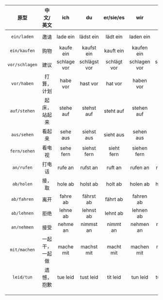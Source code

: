 |      原型      |   中文/英文    |     ich     |      du      |  er/sie/es  |     wir      |     ihr     |   sie/Sie    |
| :------------: | :------------: | :---------: | :----------: | :---------: | :----------: | :---------: | :----------: |
|  `ein/laden`   |      邀请      |  lade ein   |  lädst ein   |  lädt ein   |  laden ein   |  ladt ein   |  laden ein   |
|  `ein/kaufen`  |      购物      |  kaufe ein  |  kaufst ein  |  kauft ein  |  kaufen ein  |  kauft ein  |  kaufen ein  |
| `vor/schlagen` |      建议      | schlage vor | schlägst vor | schlägt vor | schlagen vor | schlagt vor | schlagen vor |
|  `vor/haben`   |   打算，计划   |  habe vor   |   hast vor   |   hat vor   |  haben vor   |  habt vor   |  haben vor   |
|  `auf/stehen`  |  起床，站起来  |  stehe auf  |  stehst auf  |  steht auf  |  stehen auf  |  steht auf  |  stehen auf  |
|  `aus/sehen`   |     看起来     |  sehe aus   |  siehst aus  |  sieht aus  |  sehen aus   |  seht aus   |  sehen aus   |
|  `fern/sehen`  |     看电视     |  sehe fern  | siehst fern  | sieht fern  | siehen fern  |  seht fern  |  sehen fern  |
|   `an/rufen`   |     打电话     |   rufe an   |   rufst an   |   ruft an   |   rufen an   |   ruft an   |   rufen an   |
|   `ab/holen`   |     接，取     |   hole ab   |   holst ab   |   holt ab   |   holen ab   |   holt ab   |   holen ab   |
|  `ab/fahren`   |      离开      |  fahre ab   |  fährst ab   |  fährt ab   |  fahren ab   |  fahrt ab   |  fahren ab   |
|  `ab/lehnen`   |      拒绝      |  lehne ab   |  lehnst ab   |  lehnt ab   |  lehnen ab   |  lehnt ab   |  lehnen ab   |
|  `an/nehmen`   |      接受      |  nehme an   |  nimmst an   |  nimmt an   |  nehmen an   |  nehmt an   |  nehmen an   |
|  `mit/machen`  | 一起干，一起做 |  mache mit  |  machst mit  |  macht mit  |  machen mit  |  macht mit  |  machen mit  |
|   `leid/tun`   |   遗憾，抱歉   |  tue leid   |  tust leid   |  tit leid   |   tun leid   |  tut leid   |   tun leid   |
|                |                |             |              |             |              |             |              |
|                |                |             |              |             |              |             |              |
|                |                |             |              |             |              |             |              |

